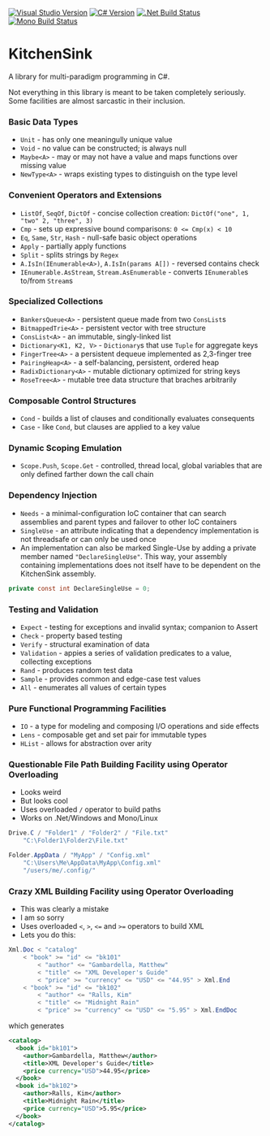 [![Visual Studio Version](https://img.shields.io/badge/vs-2017_%2815.5.1%29-68217a.svg)](https://www.visualstudio.com/vs/older-downloads/)
[![C# Version](https://img.shields.io/badge/C%23-7.2-green.svg)](https://docs.microsoft.com/en-us/dotnet/csharp/whats-new/csharp-7-2)
[![.Net Build Status](https://img.shields.io/appveyor/ci/rkoeninger/KitchenSink/master.svg?label=.Net%20Build)](https://ci.appveyor.com/project/rkoeninger/kitchensink/branch/master)
[![Mono Build Status](https://img.shields.io/travis/rkoeninger/KitchenSink/master.svg?label=Mono%20Build)](https://travis-ci.org/rkoeninger/KitchenSink)

# KitchenSink

A library for multi-paradigm programming in C#.

Not everything in this library is meant to be taken completely seriously. Some facilities are almost sarcastic in their inclusion.

### Basic Data Types

  * `Unit` - has only one meaningully unique value
  * `Void` - no value can be constructed; is always null
  * `Maybe<A>` - may or may not have a value and maps functions over missing value
  * `NewType<A>` - wraps existing types to distinguish on the type level

### Convenient Operators and Extensions

  * `ListOf`, `SeqOf`, `DictOf` - concise collection creation: `DictOf("one", 1, "two" 2, "three", 3)`
  * `Cmp` - sets up expressive bound comparisons: `0 <= Cmp(x) < 10`
  * `Eq`, `Same`, `Str`, `Hash` - null-safe basic object operations
  * `Apply` - partially apply functions
  * `Split` - splits strings by `Regex`
  * `A.IsIn(IEnumerable<A>)`, `A.IsIn(params A[])` - reversed contains check
  * `IEnumerable.AsStream`, `Stream.AsEnumerable` - converts `IEnumerable`s to/from `Stream`s

### Specialized Collections

  * `BankersQueue<A>` - persistent queue made from two `ConsList`s
  * `BitmappedTrie<A>` - persistent vector with tree structure
  * `ConsList<A>` - an immutable, singly-linked list
  * `Dictionary<K1, K2, V>` - `Dictionary`s that use `Tuple` for aggregate keys
  * `FingerTree<A>` - a persistent dequeue implemented as 2,3-finger tree
  * `PairingHeap<A>` - a self-balancing, persistent, ordered heap
  * `RadixDictionary<A>` - mutable dictionary optimized for string keys
  * `RoseTree<A>` - mutable tree data structure that braches arbitrarily

### Composable Control Structures

  * `Cond` - builds a list of clauses and conditionally evaluates consequents
  * `Case` - like `Cond`, but clauses are applied to a key value

### Dynamic Scoping Emulation

  * `Scope.Push`, `Scope.Get` - controlled, thread local, global variables that are only defined farther down the call chain

### Dependency Injection

  * `Needs` - a minimal-configuration IoC container that can search assemblies and parent types and failover to other IoC containers
  * `SingleUse` - an attribute indicating that a dependency implementation is not threadsafe or can only be used once
  * An implementation can also be marked Single-Use by adding a private member named `"DeclareSingleUse"`. This way, your assembly containing implementations does not itself have to be dependent on the KitchenSink assembly.

```csharp
private const int DeclareSingleUse = 0;
```

### Testing and Validation

  * `Expect` - testing for exceptions and invalid syntax; companion to Assert
  * `Check` - property based testing
  * `Verify` - structural examination of data
  * `Validation` - appies a series of validation predicates to a value, collecting exceptions
  * `Rand` - produces random test data
  * `Sample` - provides common and edge-case test values
  * `All` - enumerates all values of certain types

### Pure Functional Programming Facilities

  * `IO` - a type for modeling and composing I/O operations and side effects
  * `Lens` - composable get and set pair for immutable types
  * `HList` - allows for abstraction over arity

### Questionable File Path Building Facility using Operator Overloading

  * Looks weird
  * But looks cool
  * Uses overloaded `/` operator to build paths
  * Works on .Net/Windows and Mono/Linux
  
```csharp
Drive.C / "Folder1" / "Folder2" / "File.txt"
    "C:\Folder1\Folder2\File.txt"

Folder.AppData / "MyApp" / "Config.xml"
    "C:\Users\Me\AppData\MyApp\Config.xml"
	"/users/me/.config/"
```

### Crazy XML Building Facility using Operator Overloading

  * This was clearly a mistake
  * I am so sorry
  * Uses overloaded `<`, `>`, `<=` and `>=` operators to build XML
  * Lets you do this:

```csharp
Xml.Doc < "catalog"
    < "book" >= "id" <= "bk101"
        < "author" <= "Gambardella, Matthew"
        < "title" <= "XML Developer's Guide"
        < "price" >= "currency" <= "USD" <= "44.95" > Xml.End
    < "book" >= "id" <= "bk102"
        < "author" <= "Ralls, Kim"
        < "title" <= "Midnight Rain"
        < "price" >= "currency" <= "USD" <= "5.95" > Xml.EndDoc
```

which generates

```xml
<catalog>
  <book id="bk101">
    <author>Gambardella, Matthew</author>
    <title>XML Developer's Guide</title>
    <price currency="USD">44.95</price>
  </book>
  <book id="bk102">
    <author>Ralls, Kim</author>
    <title>Midnight Rain</title>
    <price currency="USD">5.95</price>
  </book>
</catalog>
```
